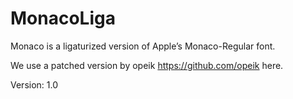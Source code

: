 # MonacoLiga

Monaco is a ligaturized version of Apple’s Monaco-Regular font.

We use a patched version by opeik https://github.com/opeik here.

Version: 1.0
